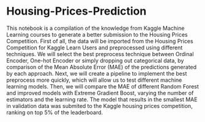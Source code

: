 # Housing-Prices-Prediction
This notebook is a compilation of the knowledge from Kaggle Machine Learning courses to generate a better submission to the Housing Prices Competition. First of all, the data will be imported from the Housing Prices Competition for Kaggle Learn Users and preprocessed using different techniques. We will select the best preprocess technique between Ordinal Encoder, One-hot Encoder or simply dropping out categorical data, by comparison of the Mean Absolute Error (MAE) of the predictions generated by each approach. Next, we will create a pipeline to implement the best preprocess more quickly, which will allow us to test different machine learning models. Then, we will compare the MAE of different Random Forest and improved models with Extreme Gradient Boost, varying the number of estimators and the learning rate. The model that results in the smallest MAE in validation data was submited to the Kaggle housing prices competition, ranking on top 5% of the leaderboard.
